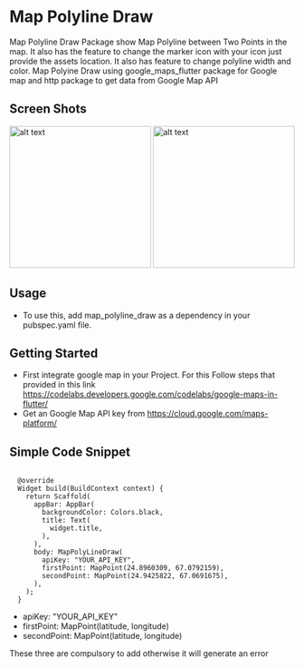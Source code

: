# Map Polyline Draw

Map Polyline Draw Package show Map Polyline between Two Points in the map. It also has the feature to change the marker icon with your icon just provide the assets location. It also has feature to change polyline width and color. Map Polyine Draw using google_maps_flutter package for Google map and http package to get data from Google Map API

## Screen Shots
<img src="https://drive.google.com/uc?export=view&id=1B-crKk30r6PS7tqITBZ-oedi1irN93jt" alt="alt text" width="250">
<img src="https://drive.google.com/uc?export=view&id=1P3zK1tQWVi7jUXtC2Hb0cDq0zIaUIUW6" alt="alt text" width="250">

## Usage
* To use this, add map_polyline_draw as a dependency in your pubspec.yaml file.

## Getting Started
* First integrate google map in your Project. For this Follow steps that provided in this link https://codelabs.developers.google.com/codelabs/google-maps-in-flutter/
* Get an Google Map API key from https://cloud.google.com/maps-platform/

## Simple Code Snippet
```flutter

  @override
  Widget build(BuildContext context) {
    return Scaffold(
      appBar: AppBar(
        backgroundColor: Colors.black,
        title: Text(
          widget.title,
        ),
      ),
      body: MapPolyLineDraw(
        apiKey: "YOUR_API_KEY",
        firstPoint: MapPoint(24.8960309, 67.0792159),
        secondPoint: MapPoint(24.9425822, 67.0691675),
      ),
    );
  }
```
* apiKey: "YOUR_API_KEY"
* firstPoint: MapPoint(latitude, longitude)
* secondPoint: MapPoint(latitude, longitude)

These three are compulsory to add otherwise it will generate an error
